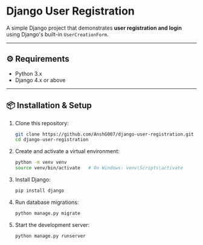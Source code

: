 # Django User Registration

A simple Django project that demonstrates **user registration and login** using Django's built-in `UserCreationForm`.

---

## ⚙️ Requirements
- Python 3.x  
- Django 4.x or above  

---

## 📦 Installation & Setup

1. Clone this repository:
   ```bash
   git clone https://github.com/AnshG007/django-user-registration.git
   cd django-user-registration
   
2. Create and activate a virtual environment:
   ```bash
   python -m venv venv
   source venv/bin/activate   # On Windows: venv\Scripts\activate
3. Install Django:
   ```bash
   pip install django

4. Run database migrations:
   ```bash
   python manage.py migrate
5. Start the development server:
   ```bash
   python manage.py runserver
